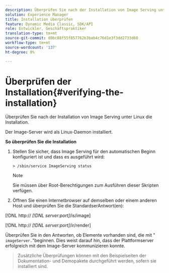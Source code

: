 ```yaml
---
description: Überprüfen Sie nach der Installation von Image Serving unter Linux die Installation.
solution: Experience Manager
title: Installation überprüfen
feature: Dynamic Media Classic, SDK/API
role: Entwickler, Geschäftspraktiker
translation-type: tm+mt
source-git-commit: d0bc88f55f857762b3bab4c76d1e3f3dd2733d60
workflow-type: tm+mt
source-wordcount: '137'
ht-degree: 0%

---
```



# Überprüfen der Installation{#verifying-the-installation}

Überprüfen Sie nach der Installation von Image Serving unter Linux die Installation.

Der Image-Server wird als Linux-Daemon installiert.

**So überprüfen Sie die Installation**

1. Stellen Sie sicher, dass Image Serving für den automatischen Beginn konfiguriert ist und dass es ausgeführt wird:

   `> /sbin/service ImageServing status`

   >[!NOTE]
   >
   >Sie müssen über Root-Berechtigungen zum Ausführen dieser Skripten verfügen.

1. Öffnen Sie einen Internetbrowser auf demselben oder einem anderen Host und überprüfen Sie die StandardserAntwort(en):

[!DNL http:// *[!DNL server:port]*/is/image]

[!DNL http:// *[!DNL server:port]*/ir/render]

Überprüfen Sie in den Antworten, ob Elemente vorhanden sind, die mit &quot; `imageServer.`&quot;beginnen. Dies weist darauf hin, dass der Plattformserver erfolgreich mit dem Image-Server kommunizieren konnte.
>Zusätzliche Überprüfungen können mit den Beispielseiten der Dokumentation- und Demopakete durchgeführt werden, sofern sie installiert sind.

